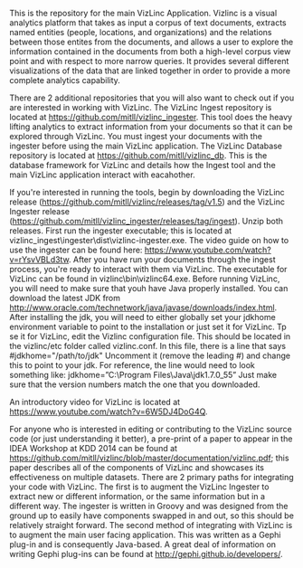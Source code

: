 This is the repository for the main VizLinc Application.  Vizlinc is a visual analytics platform that takes as input a corpus of text documents, extracts named entities (people, locations, and organizations) and the relations between those entites from the documents, and allows a user to explore the information contained in the documents from both a high-level corpus view point and with respect to more narrow queries.  It provides several different visualizations of the data that are linked together in order to provide a more complete analytics capability.

There are 2 additional repositories that you will also want to check out if you are interested in working with VizLinc.
The VizLinc Ingest repository is located at https://github.com/mitll/vizlinc_ingester.  This tool does the heavy lifting analytics to extract information from your documents so that it can be explored through VizLinc.  You must ingest your documents with the ingester before using the main VizLinc application.
The VizLinc Database repository is located at https://github.com/mitll/vizlinc_db.  This is the database framework for VizLinc and details how the Ingest tool and the main VizLinc application interact with eacahother.

If you're interested in running the tools, begin by downloading the VizLinc release (https://github.com/mitll/vizlinc/releases/tag/v1.5) and the VizLinc Ingester release (https://github.com/mitll/vizlinc_ingester/releases/tag/ingest).  Unzip both releases.  First run the ingester executable; this is located at vizlinc_ingest\ingester\dist\vizlinc-ingester.exe.  The video guide on how to use the ingester can be found here: https://www.youtube.com/watch?v=rYsvVBLd3tw.  After you have run your documents through the ingest process, you're ready to interact with them via VizLinc.  The executable for VizLinc can be found in vizlinc\bin\vizlinc64.exe.  Before running VizLinc, you will need to make sure that youh have Java properly installed.  You can download the latest JDK from http://www.oracle.com/technetwork/java/javase/downloads/index.html.  After installing the jdk, you will need to either globally set your jdkhome environment variable to point to the installation or just set it for VizLinc. Tp se it for VizLinc, edit the Vizlinc configuration file.  This should be located in the vizlinc/etc folder called vizlinc.conf.  In this file, there is a line that says 
#jdkhome="/path/to/jdk"
Uncomment it (remove the leading #) and change this to point to your jdk.  For reference, the line would need to look something like:
jdkhome=”C:\Program Files\Java\jdk1.7.0_55”
Just make sure that the version numbers match the one that you downloaded.


An introductory video for VizLinc is located at https://www.youtube.com/watch?v=6W5DJ4DoG4Q. 

For anyone who is interested in editing or contributing to the VizLinc source code (or just understanding it better), a pre-print of a paper to appear in the IDEA Workshop at KDD 2014 can be found at https://github.com/mitll/vizlinc/blob/master/documentation/vizlinc.pdf; this paper describes all of the components of VizLinc and showcases its effectiveness on multiple datasets.  There are 2 primary paths for integrating your code with VizLinc.  The first is to augment the VizLinc Ingester to extract new or different information, or the same information but in a different way.  The ingester is written in Groovy and was designed from the ground up to easily have components swapped in and out, so this should be relatively straight forward.  The second method of integrating with VizLinc is to augment the main user facing application.  This was written as a Gephi plug-in and is consequently Java-based.  A great deal of information on writing Gephi plug-ins can be found at http://gephi.github.io/developers/. 




